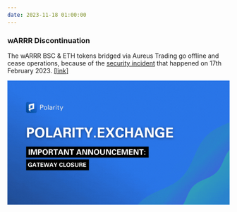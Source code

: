 ```yaml
---
date: 2023-11-18 01:00:00
---
```


### wARRR Discontinuation

The wARRR BSC & ETH tokens bridged via Aureus Trading go offline and cease operations, because of the [security incident](https://polarity.exchange/blog/2023/03/security-incident-conclusive-statement/) that happened on 17th February 2023. [[link]](https://polarity.exchange/blog/2023/11/important-announcement-gateway-closure/)

[![wARRR Discontinuation](assets/img/posts/wARRR-Discontinuation.png)](assets/img/posts/wARRR-Discontinuation.png)
